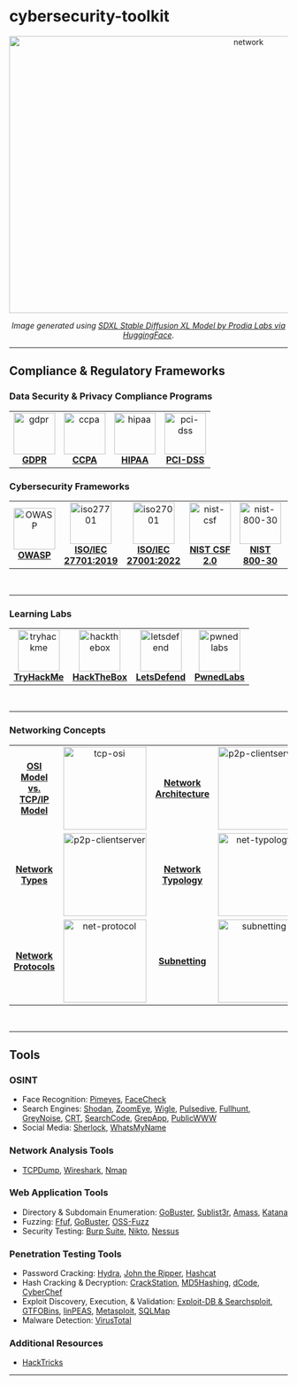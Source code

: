# cybersecurity-toolkit

<p align='center'><img src="https://github.com/kariemoorman/cybersecurity-toolkit/blob/main/images/network_capture.png?raw=true" alt="network" style="height:500px; width:850px;"/></p>

<p align='center'><i>Image generated using <a href='https://huggingface.co/spaces/prodia/sdxl-stable-diffusion-xl'>SDXL Stable Diffusion XL Model by Prodia Labs via HuggingFace</a></i>.</p>

---

## Compliance & Regulatory Frameworks 

### Data Security & Privacy Compliance Programs

<table>
<tr>
  <td align='center'><a href='https://github.com/kariemoorman/cybersecurity-toolkit/blob/main/concepts/compliance.md#gdpr'><img src="https://bookcreator.com/wp-content/uploads/2018/04/GDPR-badge.png" alt='gdpr' width="75px;" height="75px; style="max-width:100%"><br><b>GDPR</b></a></td>
  <td align='center'><a href='https://github.com/kariemoorman/cybersecurity-toolkit/blob/main/concepts/compliance.md#ccpa'><img src='https://control.verygoodsecurity.com/dist/assets/img/solutions/ccpa-logo.png' alt='ccpa' width="75px;" height="75px; style="max-width:100%"><br><b>CCPA</b></a></td>
  <td align='center'><a href='https://github.com/kariemoorman/cybersecurity-toolkit/blob/main/concepts/compliance.md#hipaa'><img src='https://blxtraining.com/wp-content/uploads/HIPAA.png' alt='hipaa' width="75px;" height="75px; style="max-width:100%"><br><b>HIPAA</b></a></td>
  <td align='center'><a href='https://github.com/kariemoorman/cybersecurity-toolkit/blob/main/concepts/compliance.md#pci-dss'><img src='https://hrma-llc.com/company-blog/wp-content/uploads/2019/01/PCI-DSS-1-1024x692.png' alt='pci-dss' width="75px;" height="75px; style="max-width:100%"><br><b>PCI-DSS</b></a></td>
</tr>
</table>

### Cybersecurity Frameworks

<table>
<tr>
  <td align='center'><a href='https://owasp.org/API-Security/editions/2023/en/0x03-introduction/'><img src='https://cydrill.com/wp-content/uploads/owasp_logo_flat2_icon.png' alt='OWASP' width="75px;" height="75px;" style="max-width:100%"><br><b>OWASP</b></a></td>
<td align='center'><a href='https://cdn.standards.iteh.ai/samples/71670/8a8bcac5d3614f63bf02ab5d6cc0c07c/ISO-IEC-27701-2019.pdf'><img src='https://asrconsultoria.com.br/wp-content/uploads/2020/04/logo-ISO-27701.png' alt='iso27701' height="75px;" style="max-width:100%"><br><b>ISO/IEC
27701:2019</b></a></td>
  <td align='center'><a href='https://www.iso.org/obp/ui/en/#iso:std:iso-iec:27001:ed-3:v1:amd:1:v1:en'><img src='https://www.keppeldatacentres.com/file/sustainability/our-green-missions/certifications-and-awards/icons/iso-27001.png' alt='iso27001' width="75px;" height="75px; style="max-width:100%"><br><b>ISO/IEC 27001:2022</b></a></td>
  <td align='center'><a href='https://nvlpubs.nist.gov/nistpubs/CSWP/NIST.CSWP.29.pdf'><img src='https://hyperproof.io/wp-content/uploads/2023/06/framework-informational-page_hero-badges-nist-csf.png' alt='nist-csf' width="75px;" height="75px;" style="max-width:100%"><br><b>NIST CSF 2.0</b></a></td>
  <td align='center'><a href='https://nvlpubs.nist.gov/nistpubs/Legacy/SP/nistspecialpublication800-30r1.pdf'><img src='https://csrc.nist.gov/CSRC/media/Projects/risk-management/images-media/RMF%20Logos/PNG%20Format/NIST%20RMF%20Graphc-Implement%20Step.png' alt='nist-800-30' width="75px;" height="75px;" style="max-width:100%"><br><b>NIST 800-30</b></a></td>
  <td align='center'><a href='https://www.fedramp.gov/'><img src='https://clipground.com/images/fedramp-logo-3.png' alt='FedRAMP' height="75px;" style="max-width:100%"><br><b>FedRAMP</b></a></td>
</tr>
</table>

<br>

---

### Learning Labs

<table>
<tr>
  <td align='center'><a href='https://tryhackme.com'><img src='https://assets.tryhackme.com/img/favicon.png' alt='tryhackme' width="75px;" height="75px; style="max-width:100%"><br><b>TryHackMe</b></a></td>
  <td align='center'><a href='https://www.hackthebox.com/'><img src='https://static-00.iconduck.com/assets.00/hack-the-box-icon-2048x2048-vce7bnzq.png' alt='hackthebox' width="75px;" height="75px; style="max-width:100%"><br><b>HackTheBox</b></a></td>
  <td align='center'><a href='https://letsdefend.io/'><img src='https://letsdefend.io/static/img/letsdefend-logo.png' alt='letsdefend' width="75px;" height="75px; style="max-width:100%"><br><b>LetsDefend</b></a></td>
  <td align='center'><a href='https://pwnedlabs.io/'><img src='https://pwnedlabs.io/assets2/images/pwnedlabs-notagline.svg' alt='pwnedlabs' width="75px;" height="75px; style="max-width:100%"><br><b>PwnedLabs</b></a></td>
</tr>
</table>

<br>

---

### Networking Concepts

<table>
<tr>
  <td align='center'><a href='https://github.com/kariemoorman/cybersecurity-toolkit/blob/main/concepts/networking.md#osi-model-vs-tcp-ip-model'><b>OSI Model vs. TCP/IP Model</b></a></td>
  <td align='center'><a href='https://github.com/kariemoorman/cybersecurity-toolkit/blob/main/concepts/networking.md#osi-model-vs-tcp-ip-model'><img src='https://i0.wp.com/networkwalks.com/wp-content/uploads/2020/10/TCP-Model-3.png?w=863&ssl=1' alt='tcp-osi' height="150px;"  style="max-width:100%"></a></td>
  <td align='center'><a href='https://github.com/kariemoorman/cybersecurity-toolkit/blob/main/concepts/networking.md#network-architecture'><b>Network Architecture</b></a></td>
  <td align='center'><a href='https://github.com/kariemoorman/cybersecurity-toolkit/blob/main/concepts/networking.md#network-architecture'><img src='https://techterms.com/img/lg/client-server_model_1253.png' alt='p2p-clientserver' height="150px;"  style="max-width:100%;"></a></td>
</tr>
  <tr>
  <td align='center'><a href='https://github.com/kariemoorman/cybersecurity-toolkit/blob/main/concepts/networking.md#network-types'><b>Network Types</b></a></td>
  <td align='center'><a href='https://github.com/kariemoorman/cybersecurity-toolkit/blob/main/concepts/networking.md#network-types'><img src='https://cdn-icons-png.flaticon.com/512/10772/10772800.png' alt='p2p-clientserver' height="150px;"  style="max-width:100%;"></a></td>
  <td align='center'><a href='https://github.com/kariemoorman/cybersecurity-toolkit/blob/main/concepts/networking.md#network-typology'><b>Network Typology</b></a></td>
  <td align='center'><a href='https://github.com/kariemoorman/cybersecurity-toolkit/blob/main/concepts/networking.md#network-typology'><img src='https://cdn1.iconfinder.com/data/icons/data-and-network-4/100/Topology_network-512.png' alt='net-typology' height="150px;" style="max-width:100%;"></a></td>
</tr>
  <tr>
    <td align='center'><a href='https://github.com/kariemoorman/cybersecurity-toolkit/blob/main/concepts/networking.md#network-protocols'><b>Network Protocols</b></a></td>
    <td align='center'><a href='https://github.com/kariemoorman/cybersecurity-toolkit/blob/main/concepts/networking.md#network-protocols'><img src='https://www.vrwebconsulting.com/images/protocols.png' alt='net-protocol' height="150px;" style="max-width:100%;"></a></td>
    <td align='center'><a href='https://github.com/kariemoorman/cybersecurity-toolkit/blob/main/concepts/networking.md#subnetting'><b>Subnetting</b></a></td>
    <td align='center'><a href='https://github.com/kariemoorman/cybersecurity-toolkit/blob/main/concepts/networking.md#subnetting'><img src='https://www.accessagility.com/hs-fs/hubfs/Images/Blog%20Posts/43%20-%20Subnetting/subnetting-benefits-isolating-problems.png?width=590&name=subnetting-benefits-isolating-problems.png' alt='subnetting' height="150px;" style="max-width:100%;"></a></td>
  </tr>
</table>

<br>

---

## Tools 

### OSINT
- Face Recognition: [Pimeyes](https://pimeyes.com/en), [FaceCheck](https://facecheck.id/)
- Search Engines: [Shodan](https://www.shodan.io), [ZoomEye](https://www.zoomeye.org/), [Wigle](https://wigle.net/), [Pulsedive](https://pulsedive.com/), [Fullhunt](https://fullhunt.io/), [GreyNoise](https://viz.greynoise.io/), [CRT](https://crt.sh), [SearchCode](https://searchcode.com/), [GrepApp](https://grep.app/), [PublicWWW](https://publicwww.com/)
- Social Media: [Sherlock](https://github.com/sherlock-project/sherlock#installation), [WhatsMyName](https://whatsmyname.app/)

### Network Analysis Tools
- [TCPDump](https://github.com/kariemoorman/cybersecurity-toolkit/blob/main/tools/tcpdump.md), [Wireshark](https://github.com/kariemoorman/cybersecurity-toolkit/blob/main/tools/wireshark.md), [Nmap](https://github.com/kariemoorman/cybersecurity-toolkit/blob/main/tools/nmap.md)

### Web Application Tools
- Directory & Subdomain Enumeration: [GoBuster](https://github.com/kariemoorman/cybersecurity-toolkit/blob/main/tools/gobuster.md), [Sublist3r](https://github.com/aboul3la/Sublist3r), [Amass](https://github.com/owasp-amass/amass), [Katana](https://github.com/projectdiscovery/katana)
- Fuzzing: [Ffuf](https://github.com/ffuf/ffuf), [GoBuster](https://github.com/kariemoorman/cybersecurity-toolkit/blob/main/tools/gobuster.md), [OSS-Fuzz](https://google.github.io/oss-fuzz/)
- Security Testing: [Burp Suite](https://portswigger.net/), [Nikto](https://www.mankier.com/1/nikto), [Nessus](https://www.tenable.com/products/nessus)

### Penetration Testing Tools
- Password Cracking: [Hydra](https://github.com/kariemoorman/cybersecurity-toolkit/blob/main/tools/password_cracking.md#hydra), [John the Ripper](https://github.com/kariemoorman/cybersecurity-toolkit/blob/main/tools/password_cracking.md#john-the-ripper), [Hashcat](https://github.com/kariemoorman/cybersecurity-toolkit/blob/main/tools/password_cracking.md#hashcat)
- Hash Cracking & Decryption: [CrackStation](https://crackstation.net/), [MD5Hashing](https://md5hashing.net/), [dCode](https://www.dcode.fr/), [CyberChef](https://gchq.github.io/CyberChef/)
- Exploit Discovery, Execution, & Validation: [Exploit-DB & Searchsploit](https://www.exploit-db.com/), [GTFOBins](https://gtfobins.github.io/), [linPEAS](https://github.com/carlospolop/PEASS-ng/tree/master/linPEAS), [Metasploit](https://www.metasploit.com/), [SQLMap](https://sqlmap.org/)
- Malware Detection: [VirusTotal](https://www.virustotal.com)

### Additional Resources
- [HackTricks](https://book.hacktricks.xyz/)


---
